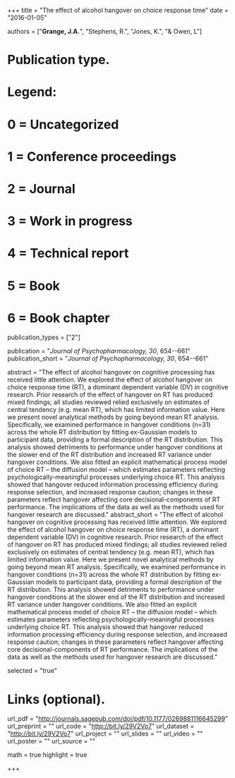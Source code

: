 +++
title = "The effect of alcohol hangover on choice response time"
date = "2016-01-05"

authors = ["**Grange, J.A.**", "Stephens, R.", "Jones, K.", "& Owen, L"]

# Publication type.
# Legend:
# 0 = Uncategorized
# 1 = Conference proceedings
# 2 = Journal
# 3 = Work in progress
# 4 = Technical report
# 5 = Book
# 6 = Book chapter
publication_types = ["2"]

publication = "*Journal of Psychopharmacology, 30*, 654--661"
publication_short = "*Journal of Psychopharmacology, 30*, 654--661"

abstract = "The effect of alcohol hangover on cognitive processing has received little attention. We explored the effect of alcohol hangover on choice response time (RT), a dominant dependent variable (DV) in cognitive research. Prior research of the effect of hangover on RT has produced mixed findings; all studies reviewed relied exclusively on estimates of central tendency (e.g. mean RT), which has limited information value. Here we present novel analytical methods by going beyond mean RT analysis. Specifically, we examined performance in hangover conditions (n=31) across the whole RT distribution by fitting ex-Gaussian models to participant data, providing a formal description of the RT distribution. This analysis showed detriments to performance under hangover conditions at the slower end of the RT distribution and increased RT variance under hangover conditions. We also fitted an explicit mathematical process model of choice RT – the diffusion model – which estimates parameters reflecting psychologically-meaningful processes underlying choice RT. This analysis showed that hangover reduced information processing efficiency during response selection, and increased response caution; changes in these parameters reflect hangover affecting core decisional-components of RT performance. The implications of the data as well as the methods used for hangover research are discussed."
abstract_short = "The effect of alcohol hangover on cognitive processing has received little attention. We explored the effect of alcohol hangover on choice response time (RT), a dominant dependent variable (DV) in cognitive research. Prior research of the effect of hangover on RT has produced mixed findings; all studies reviewed relied exclusively on estimates of central tendency (e.g. mean RT), which has limited information value. Here we present novel analytical methods by going beyond mean RT analysis. Specifically, we examined performance in hangover conditions (n=31) across the whole RT distribution by fitting ex-Gaussian models to participant data, providing a formal description of the RT distribution. This analysis showed detriments to performance under hangover conditions at the slower end of the RT distribution and increased RT variance under hangover conditions. We also fitted an explicit mathematical process model of choice RT – the diffusion model – which estimates parameters reflecting psychologically-meaningful processes underlying choice RT. This analysis showed that hangover reduced information processing efficiency during response selection, and increased response caution; changes in these parameters reflect hangover affecting core decisional-components of RT performance. The implications of the data as well as the methods used for hangover research are discussed."

selected = "true"

# Links (optional).
url_pdf = "http://journals.sagepub.com/doi/pdf/10.1177/0269881116645299"
url_preprint = ""
url_code = "http://bit.ly/29V2Vo7"
url_dataset = "http://bit.ly/29V2Vo7"
url_project = ""
url_slides = ""
url_video = ""
url_poster = ""
url_source = ""

math = true
highlight = true

+++